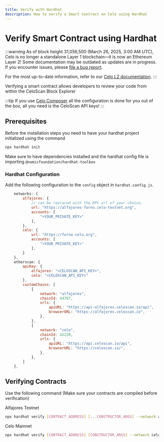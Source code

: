 ```yaml
---
title: Verify with Hardhat
description: How to verify a Smart Contract on Celo using Hardhat
---
```


# Verify Smart Contract using Hardhat

:::warning
As of block height 31,056,500 (March 26, 2025, 3:00 AM UTC), Celo is no longer a standalone Layer 1 blockchain—it is now an Ethereum Layer 2!
Some documentation may be outdated as updates are in progress. If you encounter issues, please [file a bug report](https://github.com/celo-org/docs/issues/new/choose).

For the most up-to-date information, refer to our [Celo L2 documentation](https://docs.celo.org/cel2).
:::

Verifying a smart contract allows developers to review your code from within the CeloScan Block Explorer

:::tip
If you use [Celo Composer](https://github.com/celo-org/celo-composer) all the configuration is done for you out of the box, all you need is the CeloScan API keys!
:::

## Prerequisites

Before the installation steps you need to have your hardhat project initialized using the command

```bash
npx hardhat init
```

Make sure to have dependencies installed and the hardhat config file is importing `@nomicfoundation/hardhat-toolbox`

### Hardhat Configuration

Add the following configuration to the `config` object in `hardhat.config.js`.

```js
    networks: {
        alfajores: {
            // can be replaced with the RPC url of your choice.
            url: "https://alfajores-forno.celo-testnet.org",
            accounts: [
                "<YOUR_PRIVATE_KEY>"
            ],
        },
        celo: {
            url: "https://forno.celo.org",
            accounts: [
                "<YOUR_PRIVATE_KEY>"
            ],
        }
    },
    etherscan: {
        apiKey: {
            alfajores: "<CELOSCAN_API_KEY>",
            celo: "<CELOSCAN_API_KEY>"
        },
        customChains: [
            {
                network: "alfajores",
                chainId: 44787,
                urls: {
                    apiURL: "https://api-alfajores.celoscan.io/api",
                    browserURL: "https://alfajores.celoscan.io",
                },
            },
            {
                network: "celo",
                chainId: 42220,
                urls: {
                    apiURL: "https://api.celoscan.io/api",
                    browserURL: "https://celoscan.io/",
                },
            },
        ]
    },
```

## Verifying Contracts

Use the following command (Make sure your contracts are compiled before verification)

Alfajores Testnet

```bash
npx hardhat verify [CONTRACT_ADDRESS] [...CONSTRUCTOR_ARGS] --network alfajores
```

Celo Mainnet

```bash
npx hardhat verify [CONTRACT_ADDRESS] [CONSTRUCTOR_ARGS] --network celo
```
